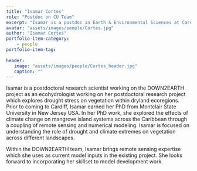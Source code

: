 ```yaml
---
title: "Isamar Cortes"
role: "Postdoc on CU Team"
excerpt: "Isamar is a postdoc in Earth & Environmental Sciences at Cardiff."
avatar: "assets/images/people/Cortes.jpg"
author: "Isamar Cortes"
portfolio-item-category:
    - people
portfolio-item-tag:
    
header:
   image: "assets/images/people/Cortes_header.jpg"
   caption: ""
---
```


Isamar is a postdoctoral research scientist working on the DOWN2EARTH project as an ecohydrologist working on her postdoctoral research project which explores drought stress on vegetation within dryland ecoregions. Prior to coming to Cardiff, Isamar earned her PhD from Montclair State University in New Jersey USA. In her PhD work, she explored the effects of climate change on mangrove island systems across the Caribbean through a coupling of remote sensing and numerical modeling. Isamar is focused on understanding the role of drought and climate extremes on vegetation across different landscapes.

Within the DOWN2EARTH team, Isamar brings remote sensing expertise which she uses as current model inputs in the existing project. She looks forward to incorporating her skillset to model development work.